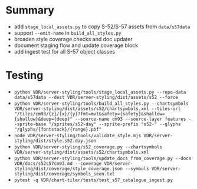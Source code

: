 # Summary
- add `stage_local_assets.py` to copy S-52/S-57 assets from `data/s57data`
- support `--emit-name` in `build_all_styles.py`
- broaden style coverage checks and doc updater
- document staging flow and update coverage block
- add ingest test for all S-57 object classes

# Testing
- `python VDR/server-styling/tools/stage_local_assets.py --repo-data data/s57data --dest VDR/server-styling/dist/assets/s52 --force`
- `python VDR/server-styling/tools/build_all_styles.py --chartsymbols VDR/server-styling/dist/assets/s52/chartsymbols.xml --tiles-url "/tiles/cm93/{z}/{x}/{y}?fmt=mvt&safety={safety}&shallow={shallow}&deep={deep}" --source-name cm93 --source-layer features --sprite-base "/sprites/s52-day" --sprite-prefix "s52-" --glyphs "/glyphs/{fontstack}/{range}.pbf"`
- `node VDR/server-styling/tools/validate_style.mjs VDR/server-styling/dist/style.s52.day.json`
- `python VDR/server-styling/s52_coverage.py --chartsymbols VDR/server-styling/dist/assets/s52/chartsymbols.xml`
- `python VDR/server-styling/tools/update_docs_from_coverage.py --docs VDR/docs/s52s57cm93.md --coverage VDR/server-styling/dist/coverage/style_coverage.json --symbols VDR/server-styling/dist/coverage/symbols_seen.txt`
- `pytest -q VDR/chart-tiler/tests/test_s57_catalogue_ingest.py`
